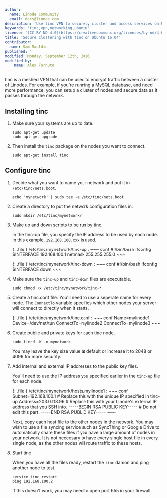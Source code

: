 ```yaml
---
author:
  name: Linode Community
  email: docs@linode.com
description: 'Use tinc VPN to securely cluster and access services on Ubuntu 16.04'
keywords: 'tinc,vpn,networking,ubuntu'
license: '[CC BY-ND 4.0](https://creativecommons.org/licenses/by-nd/4.0)'
title: 'Secure Clustering with tinc on Ubuntu 16.04'
contributor:
  name: Sam Mauldin
published: ''
modified: Monday, September 12th, 2016
modified_by:
    name: Alex Fornuto
---
```


tinc is a meshed VPN that can be used to encrypt traffic between a cluster of Linodes. For example, if you're running a MySQL database, and need more performance, you can setup a cluster of nodes and secure data as it passes through the network.

## Installing tinc

1.  Make sure your systems are up to date.

        sudo apt-get update
        sudo apt-get upgrade

2.  Then install the `tinc` package on the nodes you want to connect.

        sudo apt-get install tinc

## Configure tinc

1.  Decide what you want to name your network and put it in `/etc/tinc/nets.boot`.

        echo 'mynetwork' | sudo tee -a /etc/tinc/nets.boot

2.  Create a directory to put the network configuration files in.

        sudo mkdir /etc/tinc/mynetwork/

3.  Make up and down scripts to be run by tinc.

    In the tinc-up file, you specify the IP address to be used by each node. In this example, `192.168.100.xxx` is used.

    {: .file }
    /etc/tinc/mynetwork/tinc-up
    :   ~~~ conf
        #!/bin/bash
        ifconfig $INTERFACE 192.168.100.1 netmask 255.255.255.0
        ~~~

    {: .file }
    /etc/tinc/mynetwork/tinc-down
    :   ~~~ conf
        #!/bin/bash
        ifconfig $INTERFACE down
        ~~~

4.  Make sure the `tinc-up` and `tinc-down` files are executable.

        sudo chmod +x /etc/tinc/mynetwork/tinc-*

5.  Create a tinc.conf file. You'll need to use a seperate name for every node. The `ConnectTo` variable specifies which other nodes your server will connect to directly when it starts.

    {: .file }
    /etc/tinc/mynetwork/tinc.conf
    :   ~~~ conf
        Name=mylinode1
        Device=/dev/net/tun
        ConnectTo=mylinode2
        ConnectTo=mylinode3
        ~~~


6.  Create public and private keys for each tinc node.

        sudo tincd -K -n mynetwork

    You may leave the key size value at default or increase it to 2048 or 4096 for more security.

7.  Add internal and external IP addresses to the public key files.

    You'll need to use the IP address you specified earlier in the `tinc-up` file for each node.

    {: .file }
    /etc/tinc/mynetwork/hosts/mylinode1
    :   ~~~ conf
        Subnet=192.168.100.1 # Replace this with the unique IP specified in tinc-up
        Address=203.0.113.96 # Replace this with your Linode's external IP address that you SSH into.
        -----BEGIN RSA PUBLIC KEY-----
        # Do not edit this part.
        -----END RSA PUBLIC KEY-----
        ~~~

    Next, copy each host file to the other nodes in the network. You may wish to use a file syncing service such as SyncThing or Google Drive to automatically share these files if you have a large amount of nodes in your network. It is not neccesary to have every single host file in every single node, as the other nodes will route traffic to these hosts.

8.  Start tinc

    When you have all the files ready, restart the `tinc` damon and ping another node to test.

        service tinc restart
        ping 192.168.100.2

    If this doesn't work, you may need to open port 655 in your firewall.
